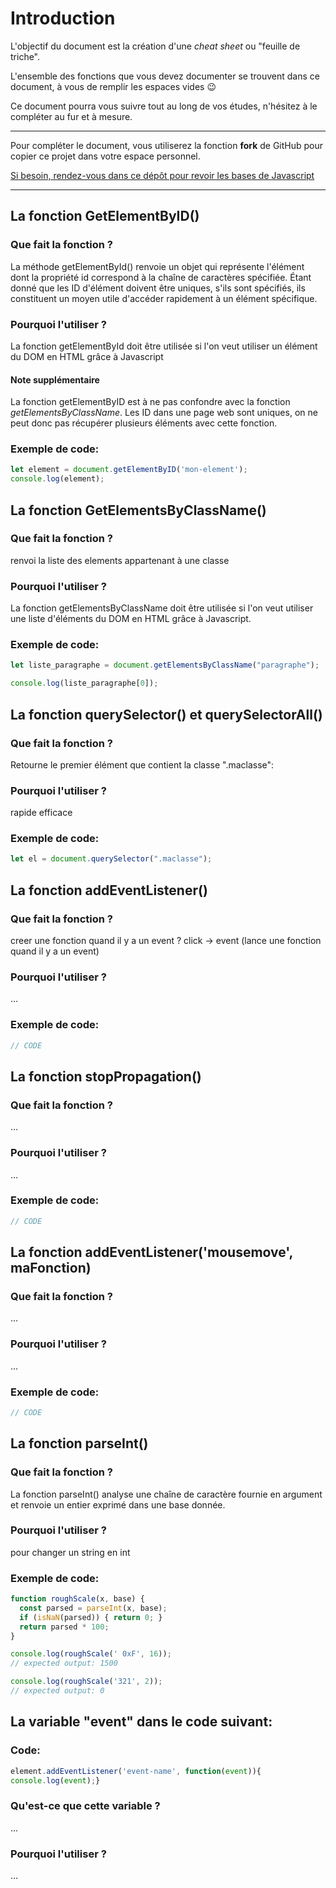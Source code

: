 # Introduction

L'objectif du document est la création d'une *cheat sheet* ou "feuille de triche". 

L'ensemble des fonctions que vous devez documenter se trouvent dans ce document, à vous de  remplir les espaces vides 😉

Ce document pourra vous suivre tout au long de vos études, n'hésitez à le compléter au fur et à mesure.

---

Pour compléter le document, vous utiliserez la fonction **fork** de GitHub pour copier ce projet dans votre espace personnel.

[Si besoin, rendez-vous dans ce dépôt pour revoir les bases de Javascript](https://github.com/Maxence-Machu/javascript-basic-memo)

---

## La fonction GetElementByID()

### Que fait la fonction ?
La méthode getElementById() renvoie un objet qui représente l'élément dont la propriété  id correspond à la chaîne de caractères spécifiée.
Étant donné que les ID d'élément doivent être uniques, s'ils sont spécifiés, ils constituent un moyen utile d'accéder rapidement à un élément spécifique.

### Pourquoi l'utiliser ?
La fonction getElementById doit être utilisée si l'on veut utiliser un élément du DOM en HTML grâce à Javascript 

#### Note supplémentaire
La fonction getElementByID est à ne pas confondre avec la fonction *getElementsByClassName*. 
Les ID dans une page web sont uniques, on ne peut donc pas récupérer plusieurs éléments avec cette fonction. 

### Exemple de code:
```javascript
let element = document.getElementByID('mon-element');
console.log(element);
```

## La fonction GetElementsByClassName()


### Que fait la fonction ?

renvoi la liste des elements appartenant à une classe 

### Pourquoi l'utiliser ?

La fonction getElementsByClassName doit être utilisée si l'on veut utiliser une liste d'éléments du DOM en HTML grâce à Javascript.

### Exemple de code:
```javascript
let liste_paragraphe = document.getElementsByClassName("paragraphe");

console.log(liste_paragraphe[0]);
```

## La fonction querySelector() et querySelectorAll()

### Que fait la fonction ?

Retourne le premier élément que contient la classe ".maclasse":

### Pourquoi l'utiliser ?

rapide efficace

### Exemple de code:
```javascript
let el = document.querySelector(".maclasse");
```

## La fonction addEventListener()

### Que fait la fonction ?

creer une fonction quand il y a un event ?  click -> event (lance une fonction quand il y a un event)

### Pourquoi l'utiliser ?
...

### Exemple de code:
```javascript
// CODE
```

## La fonction stopPropagation()

### Que fait la fonction ?
...

### Pourquoi l'utiliser ?
...

### Exemple de code:
```javascript
// CODE
```

## La fonction addEventListener('mousemove', maFonction)

### Que fait la fonction ?
...

### Pourquoi l'utiliser ?
...

### Exemple de code:
```javascript
// CODE
```

## La fonction parseInt()

### Que fait la fonction ?

La fonction parseInt() analyse une chaîne de caractère fournie en argument et renvoie un entier exprimé dans une base donnée.

### Pourquoi l'utiliser ?

pour changer un string en int 

### Exemple de code:
```javascript
function roughScale(x, base) {
  const parsed = parseInt(x, base);
  if (isNaN(parsed)) { return 0; }
  return parsed * 100;
}

console.log(roughScale(' 0xF', 16));
// expected output: 1500

console.log(roughScale('321', 2));
// expected output: 0
```


## La variable "event" dans le code suivant:

### Code:
```javascript
element.addEventListener('event-name', function(event)){
console.log(event);}
```

### Qu'est-ce que cette variable ?
...

### Pourquoi l'utiliser ?
...


